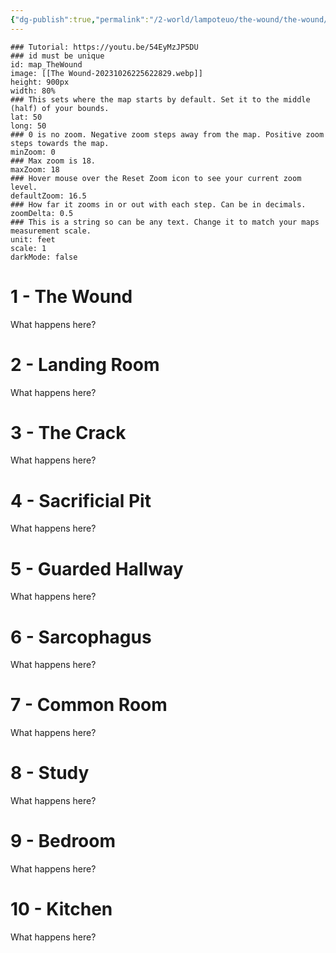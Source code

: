 ```yaml
---
{"dg-publish":true,"permalink":"/2-world/lampoteuo/the-wound/the-wound/"}
---
```



```leaflet
### Tutorial: https://youtu.be/54EyMzJP5DU
### id must be unique
id: map_TheWound
image: [[The Wound-20231026225622829.webp]]
height: 900px
width: 80%
### This sets where the map starts by default. Set it to the middle (half) of your bounds. 
lat: 50
long: 50
### 0 is no zoom. Negative zoom steps away from the map. Positive zoom steps towards the map. 
minZoom: 0
### Max zoom is 18. 
maxZoom: 18
### Hover mouse over the Reset Zoom icon to see your current zoom level. 
defaultZoom: 16.5
### How far it zooms in or out with each step. Can be in decimals. 
zoomDelta: 0.5
### This is a string so can be any text. Change it to match your maps measurement scale. 
unit: feet
scale: 1
darkMode: false
```

# 1 - The Wound

What happens here?

# 2 - Landing Room

What happens here?

# 3 - The Crack

What happens here?

# 4 - Sacrificial Pit

What happens here?

# 5 - Guarded Hallway

What happens here?

#  6 - Sarcophagus

What happens here?

# 7 - Common Room

What happens here?

# 8 - Study

What happens here?

# 9 - Bedroom

What happens here?

# 10 - Kitchen

What happens here?